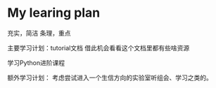 # My learing plan

充实，简洁
条理，重点

主要学习计划：tutorial文档
借此机会看看这个文档里都有些啥资源

学习Python进阶课程

额外学习计划：
考虑尝试进入一个生信方向的实验室听组会、学习之类的。

